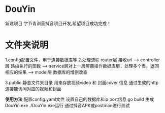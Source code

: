 # DouYin
新建项目 
字节青训营抖音项目开发,希望项目成功完成！


# 文件夹说明
1.config配置文件，用于连接数据库等
2.处理流程
router层 接收url  -->  controller层 路由执行的函数  -->  service层对上一层屏蔽操作数据库层，处理多个表，返回相应的结果 -->  model层 数据库的增删改查

3.public 静态文件夹目录
用来存放视频video 和 封面cover 信息
通过生成的http连接能访问对应的视频和封面

**使用方法**
配置config.yaml文件 设置自己的数据库和ip port信息
go build 生成 DouYin.exe
./DouYin.exe运行
通过抖音APK或postman进行测试



